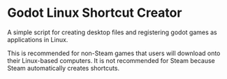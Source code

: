 # Godot Linux Shortcut Creator
 A simple script for creating desktop files and registering godot games as applications in Linux.
 
 This is recommended for non-Steam games that users will download onto their Linux-based computers. It is not recommended for Steam because Steam automatically creates shortcuts.
